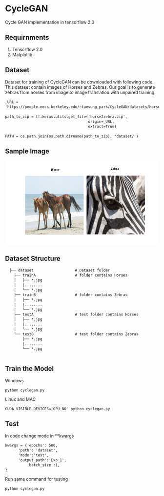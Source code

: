 # CycleGAN
Cycle GAN implementation in tensorflow 2.0

## Requirnments

1. Tensorflow 2.0
2. Matplotlib


## Dataset

Dataset for training of CycleGAN can be downloaded with following code.
This dataset contain images of Horses and Zebras. 
Our goal is to generate zebras from horses from image to image translation with unpaired training.

```
_URL = 'https://people.eecs.berkeley.edu/~taesung_park/CycleGAN/datasets/horse2zebra.zip'

path_to_zip = tf.keras.utils.get_file('horse2zebra.zip',
                                      origin=_URL,
                                      extract=True)

PATH = os.path.join(os.path.dirname(path_to_zip), 'dataset/')
```

## Sample Image

![alt text](dataset_image.png)

## Dataset Structure
```
  ├── dataset                   # Dataset folder
    ├── trainA                  # folder contains Horses
    │   ├── *.jpg         
    |   |........
    |   └── *.jpg        
    ├── trainB                  # folder contains Zebras
    │   ├── *.jpg          
    |   |........
    |   └── *.jpg
    ├── testA                   # test folder contains Horses
    │   ├── *.jpg          
    |   |........
    |   └── *.jpg
    └── testB                   # test folder contains Zebras
        ├── *.jpg          
        |........
        └── *.jpg
     
```
## Train the Model

Windows
```
python cyclegan.py
```
Linux and MAC
```
CUDA_VISIBLE_DEVICES='GPU_NO' python cyclegan.py
```
## Test
In code change mode in **kwargs 

```
kwargs = {'epochs': 500, 
	  'path': 'dataset',
	  'mode':'test', 
	  'output_path':'Exp_1',
          'batch_size':1,
}
 ```
 Run same command for testing
 ```
 python cyclegan.py
 ```
